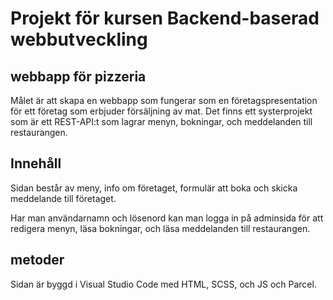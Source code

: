 # Projekt för kursen Backend-baserad webbutveckling

## webbapp för pizzeria
Målet är att skapa en webbapp som fungerar som en företagspresentation för ett företag som erbjuder försäljning av mat.
Det finns ett systerprojekt som är ett REST-API:t som lagrar menyn, bokningar, och meddelanden till restaurangen.

## Innehåll
Sidan består av meny, info om företaget, formulär att boka och skicka meddelande till företaget.

Har man användarnamn och lösenord kan man logga in på adminsida för att redigera menyn, läsa bokningar, och läsa meddelanden till restaurangen.

## metoder
Sidan är byggd i Visual Studio Code med HTML, SCSS, och JS och Parcel.

